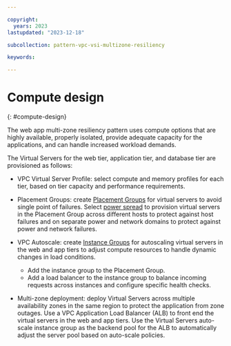 ```yaml
---

copyright:
  years: 2023
lastupdated: "2023-12-18"

subcollection: pattern-vpc-vsi-multizone-resiliency

keywords:

---
```


# Compute design
{: #compute-design}

The web app multi-zone resiliency pattern uses compute options that are highly available, properly isolated, provide adequate capacity for the applications, and can handle increased workload demands.

The Virtual Servers for the web tier, application tier, and database tier are provisioned as follows:

- VPC Virtual Server Profile: select compute and memory profiles for each tier, based on tier capacity and performance requirements.

- Placement Groups: create [Placement Groups](/docs/vpc?topic=vpc-about-placement-groups-for-vpc&interface=ui) for virtual servers to avoid single point of failures. Select [power spread](/docs/vpc?topic=vpc-about-placement-groups-for-vpc&interface=ui#power-spread-placement-groups-for-vpc) to provision virtual servers in the Placement Group across different hosts to protect against host failures and on separate power and network domains to protect against power and network failures.

- VPC Autoscale: create [Instance Groups](/docs/vpc?topic=vpc-creating-auto-scale-instance-group&interface=ui) for autoscaling virtual servers in the web and app tiers to adjust compute resources to handle dynamic changes in load conditions.
    -   Add the instance group to the Placement Group.
    -   Add a load balancer to the instance group to balance incoming requests across instances and configure specific health checks.

- Multi-zone deployment: deploy Virtual Servers across multiple availability zones in the same region to protect the application from zone outages. Use a VPC Application Load Balancer (ALB) to front end the virtual servers in the web and app tiers. Use the Virtual Servers auto-scale instance group as the backend pool for the ALB to automatically adjust the server pool based on auto-scale policies.
